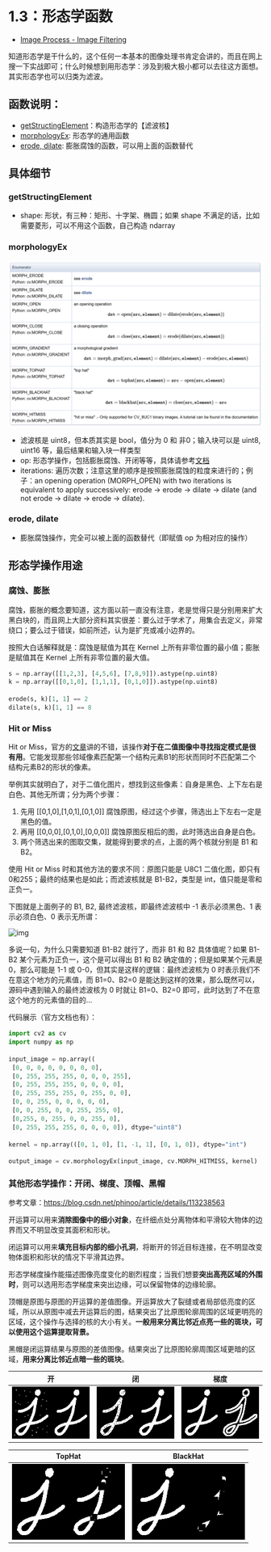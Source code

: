 # 1.3：形态学函数

- [Image Process - Image Filtering](https://docs.opencv.org/4.x/d4/d86/group__imgproc__filter.html)

知道形态学是干什么的，这个任何一本基本的图像处理书肯定会讲的，而且在网上搜一下实战即可；什么时候想到用形态学：涉及到极大极小都可以去往这方面想。其实形态学也可以归类为滤波。

## 函数说明：

- [getStructingElement](https://docs.opencv.org/4.x/d4/d86/group__imgproc__filter.html#gac342a1bb6eabf6f55c803b09268e36dc)：构造形态学的【滤波核】
- [morphologyEx](https://docs.opencv.org/4.x/d4/d86/group__imgproc__filter.html#ga67493776e3ad1a3df63883829375201f): 形态学的通用函数
- [erode, dilate](https://docs.opencv.org/4.x/d4/d86/group__imgproc__filter.html#ga4ff0f3318642c4f469d0e11f242f3b6c): 膨胀腐蚀的函数，可以用上面的函数替代

## 具体细节

### getStructingElement

- shape: 形状，有三种：矩形、十字架、椭圆；如果 shape 不满足的话，比如需要菱形，可以不用这个函数，自己构造 ndarray

### morphologyEx

![1720770456919](image/1.3/1720770456919.png)

- 滤波核是 uint8，但本质其实是 bool，值分为 0 和 非0；输入块可以是 uint8, uint16 等，最后结果和输入块一样类型
- op: 形态学操作，包括膨胀腐蚀、开闭等等，具体请参考[文档](https://docs.opencv.org/4.x/d4/d86/group__imgproc__filter.html#ga7be549266bad7b2e6a04db49827f9f32)
- iterations: 遍历次数；注意这里的顺序是按照膨胀腐蚀的粒度来进行的；例子：an opening operation (MORPH_OPEN) with two iterations is equivalent to apply successively: erode -> erode -> dilate -> dilate (and not erode -> dilate -> erode -> dilate).

### erode, dilate

- 膨胀腐蚀操作，完全可以被上面的函数替代（即赋值 op 为相对应的操作）

## 形态学操作用途

### 腐蚀、膨胀

腐蚀，膨胀的概念要知道，这方面以前一直没有注意，老是觉得只是分别用来扩大黑白块的，而且网上大部分资料其实很差：要么过于学术了，用集合去定义，非常绕口；要么过于错误，如前所述，认为是扩充或减小边界的。

按照大白话解释就是：腐蚀是赋值为其在 Kernel 上所有非零位置的最小值；膨胀是赋值其在 Kernel 上所有非零位置的最大值。

```python
s = np.array([[1,2,3], [4,5,6], [7,8,9]]).astype(np.uint8)
k = np.array([[0,1,0], [1,1,1], [0,1,0]]).astype(np.uint8)

erode(s, k)[1, 1] == 2
dilate(s, k)[1, 1] == 8
```

### Hit or Miss

Hit or Miss，官方的[文章](https://docs.opencv.org/4.x/db/d06/tutorial_hitOrMiss.html)讲的不错，该操作**对于在二值图像中寻找指定模式是很有用**。它能发现那些邻域像素匹配第一个结构元素B1的形状而同时不匹配第二个结构元素B2的形状的像素。

举例其实就明白了，对于二值化图片，想找到这些像素：自身是黑色、上下左右是白色、其他无所谓；分为两个步骤：

1. 先用 [[0,1,0],[1,0,1],[0,1,0]] 腐蚀原图，经过这个步骤，筛选出上下左右一定是黑色的值。
2. 再用 [[0,0,0],[0,1,0],[0,0,0]] 腐蚀原图反相后的图，此时筛选出自身是白色。
3. 两个筛选出来的图取交集，就能得到要求的点，上面的两个核就分别是 B1 和 B2。

使用 Hit or Miss 时和其他方法的要求不同：原图只能是 U8C1 二值化图，即只有0和255；最终的结果也是如此；而滤波核就是 B1-B2，类型是 int，值只能是零和正负一。

下图就是上面例子的 B1, B2, 最终滤波核，即最终滤波核中 -1 表示必须黑色、1 表示必须白色、0 表示无所谓：

![img](https://docs.opencv.org/4.x/hitmiss_kernels.png)

多说一句，为什么只需要知道 B1-B2 就行了，而非 B1 和 B2 具体值呢？如果 B1-B2 某个元素为正负一，这个是可以得出 B1 和 B2 确定值的；但是如果某个元素是 0，那么可能是 1-1 或 0-0，但其实是这样的逻辑：最终滤波核为 0 时表示我们不在意这个地方的元素值，而 B1=0、B2=0 是能达到这样的效果，那么既然可以，源码中遇到输入的最终滤波核为 0 时就让 B1=0、B2=0 即可，此时达到了不在意这个地方的元素值的目的...

代码展示（官方文档也有）：

```python
import cv2 as cv
import numpy as np
 
input_image = np.array((
 [0, 0, 0, 0, 0, 0, 0, 0],
 [0, 255, 255, 255, 0, 0, 0, 255],
 [0, 255, 255, 255, 0, 0, 0, 0],
 [0, 255, 255, 255, 0, 255, 0, 0],
 [0, 0, 255, 0, 0, 0, 0, 0],
 [0, 0, 255, 0, 0, 255, 255, 0],
 [0,255, 0, 255, 0, 0, 255, 0],
 [0, 255, 255, 255, 0, 0, 0, 0]), dtype="uint8")
 
kernel = np.array(([0, 1, 0], [1, -1, 1], [0, 1, 0]), dtype="int")
 
output_image = cv.morphologyEx(input_image, cv.MORPH_HITMISS, kernel)
```

### 其他形态学操作：开闭、梯度、顶帽、黑帽

参考文章：https://blog.csdn.net/phinoo/article/details/113238563

开运算可以用来**消除图像中的细小对象**，在纤细点处分离物体和平滑较大物体的边界而又不明显改变其面积和形状。

闭运算可以用来**填充目标内部的细小孔洞**，将断开的邻近目标连接，在不明显改变物体面积和形状的情况下平滑其边界。

形态学梯度操作能描述图像亮度变化的剧烈程度；当我们想要**突出高亮区域的外围时**，则可以选用形态学梯度来突出边缘，可以保留物体的边缘轮廓。

顶帽是原图与原图的开运算的差值图像。开运算放大了裂缝或者局部低亮度的区域，所以从原图中减去开运算后的图，结果突出了比原图轮廓周围的区域更明亮的区域，这个操作与选择的核的大小有关。**一般用来分离比邻近点亮一些的斑块，可以使用这个运算提取背景。**

黑帽是闭运算结果与原图的差值图像。结果突出了比原图轮廓周围区域更暗的区域，**用来分离比邻近点暗一些的斑块**。

| 开                                          | 闭                                          | 梯度                                        |
| ------------------------------------------- | ------------------------------------------- | ------------------------------------------- |
| ![1720770807560](image/1.3/1720770807560.png) | ![1720770927394](image/1.3/1720770927394.png) | ![1720770946717](image/1.3/1720770946717.png) |

| TopHat                                      | BlackHat                                    |
| ------------------------------------------- | ------------------------------------------- |
| ![1720771182383](image/1.3/1720771182383.png) | ![1720771191282](image/1.3/1720771191282.png) |
